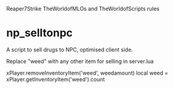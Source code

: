 Reaper7Strike TheWorldofMLOs and TheWorldofScripts rules
# np_selltonpc
 A script to sell drugs to NPC, optimised client side.
 
Replace "weed" with any other item for selling in server.lua

xPlayer.removeInventoryItem('weed', weedamount)
local weed = xPlayer.getInventoryItem('weed').count
